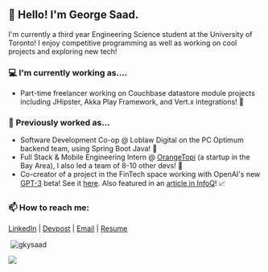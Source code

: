 ## 👋 Hello! I'm George Saad.

I'm currently a third year Engineering Science student at the University of Toronto! I enjoy competitive programming as well as working on cool projects and exploring new tech!

### 💻 I'm currently working as....
- Part-time freelancer working on Couchbase datastore module projects including JHipster, Akka Play Framework, and Vert.x integrations! 📙

### 🌱 Previously worked as...
- Software Development Co-op @ Loblaw Digital on the PC Optimum backend team, using Spring Boot Java! 🛒
- Full Stack & Mobile Engineering Intern @ [OrangeTopi](https://orangetopi.com "OrangeTopi") (a startup in the Bay Area), I also led a team of 8-10 other devs! 📱
- Co-creator of a project in the FinTech space working with OpenAI's new [GPT-3](https://beta.openai.com/ "GPT-3") beta! See it [here](https://twitter.com/gkysaad/status/1285717081074409476). Also featured in an [article in InfoQ](https://www.infoq.com/articles/gpt3-enabled-applications/ "article in InfoQ")! 📈

### 📫 How to reach me: 
[LinkedIn](https://www.linkedin.com/in/gkysaad/ "LinkedIn") | [Devpost](https://devpost.com/gkysaad "Devpost") | [Email](mailto:g.saad@mail.utoronto.ca "Email") | [Resume](https://georgesaad.me/George's%20Resume%20(Fullstack).pdf "Resume")

<p>&nbsp;<img align="center" src="https://github-readme-stats.vercel.app/api?username=gkysaad&show_icons=true&locale=en" alt="gkysaad" /></p>

![](https://komarev.com/ghpvc/?username=gkysaad)
